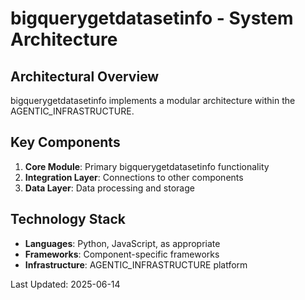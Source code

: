 # bigquerygetdatasetinfo - System Architecture

## Architectural Overview

bigquerygetdatasetinfo implements a modular architecture within the AGENTIC_INFRASTRUCTURE.

## Key Components

1. **Core Module**: Primary bigquerygetdatasetinfo functionality
2. **Integration Layer**: Connections to other components
3. **Data Layer**: Data processing and storage

## Technology Stack

- **Languages**: Python, JavaScript, as appropriate
- **Frameworks**: Component-specific frameworks
- **Infrastructure**: AGENTIC_INFRASTRUCTURE platform

Last Updated: 2025-06-14
